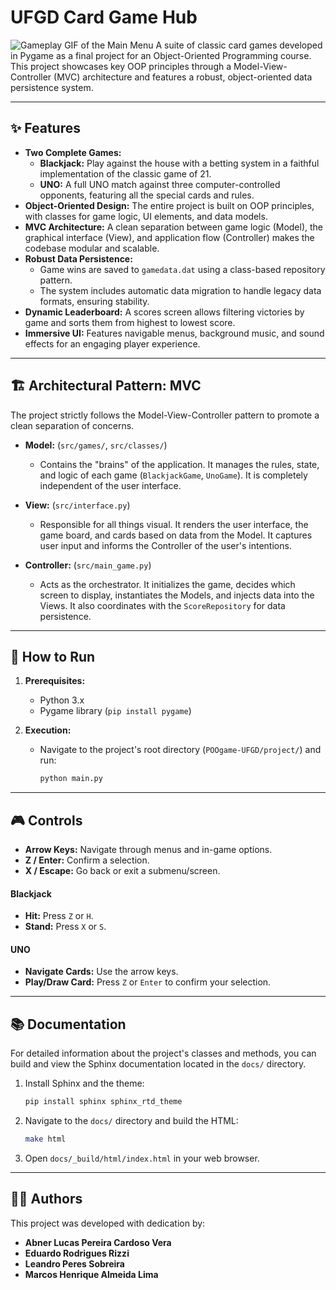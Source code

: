# UFGD Card Game Hub

![Gameplay GIF of the Main Menu](https://i.imgur.com/your-menu-gif-url.gif) A suite of classic card games developed in Pygame as a final project for an Object-Oriented Programming course. This project showcases key OOP principles through a Model-View-Controller (MVC) architecture and features a robust, object-oriented data persistence system.

---

## ✨ Features

-   **Two Complete Games:**
    -   **Blackjack:** Play against the house with a betting system in a faithful implementation of the classic game of 21.
    -   **UNO:** A full UNO match against three computer-controlled opponents, featuring all the special cards and rules.
-   **Object-Oriented Design:** The entire project is built on OOP principles, with classes for game logic, UI elements, and data models.
-   **MVC Architecture:** A clean separation between game logic (Model), the graphical interface (View), and application flow (Controller) makes the codebase modular and scalable.
-   **Robust Data Persistence:**
    -   Game wins are saved to `gamedata.dat` using a class-based repository pattern.
    -   The system includes automatic data migration to handle legacy data formats, ensuring stability.
-   **Dynamic Leaderboard:** A scores screen allows filtering victories by game and sorts them from highest to lowest score.
-   **Immersive UI:** Features navigable menus, background music, and sound effects for an engaging player experience.

---

## 🏗️ Architectural Pattern: MVC

The project strictly follows the Model-View-Controller pattern to promote a clean separation of concerns.

-   **Model:** (`src/games/`, `src/classes/`)
    -   Contains the "brains" of the application. It manages the rules, state, and logic of each game (`BlackjackGame`, `UnoGame`). It is completely independent of the user interface.

-   **View:** (`src/interface.py`)
    -   Responsible for all things visual. It renders the user interface, the game board, and cards based on data from the Model. It captures user input and informs the Controller of the user's intentions.

-   **Controller:** (`src/main_game.py`)
    -   Acts as the orchestrator. It initializes the game, decides which screen to display, instantiates the Models, and injects data into the Views. It also coordinates with the `ScoreRepository` for data persistence.

---

## 🚀 How to Run

1.  **Prerequisites:**
    -   Python 3.x
    -   Pygame library (`pip install pygame`)

2.  **Execution:**
    -   Navigate to the project's root directory (`POOgame-UFGD/project/`) and run:
        ```bash
        python main.py
        ```

---

## 🎮 Controls

-   **Arrow Keys:** Navigate through menus and in-game options.
-   **Z / Enter:** Confirm a selection.
-   **X / Escape:** Go back or exit a submenu/screen.

#### **Blackjack**
-   **Hit:** Press `Z` or `H`.
-   **Stand:** Press `X` or `S`.

#### **UNO**
-   **Navigate Cards:** Use the arrow keys.
-   **Play/Draw Card:** Press `Z` or `Enter` to confirm your selection.

---

## 📚 Documentation

For detailed information about the project's classes and methods, you can build and view the Sphinx documentation located in the `docs/` directory.

1.  Install Sphinx and the theme:
    ```bash
    pip install sphinx sphinx_rtd_theme
    ```
2.  Navigate to the `docs/` directory and build the HTML:
    ```bash
    make html
    ```
3.  Open `docs/_build/html/index.html` in your web browser.

---

## 🧑‍💻 Authors

This project was developed with dedication by:
-   **Abner Lucas Pereira Cardoso Vera**
-   **Eduardo Rodrigues Rizzi**
-   **Leandro Peres Sobreira**
-   **Marcos Henrique Almeida Lima**